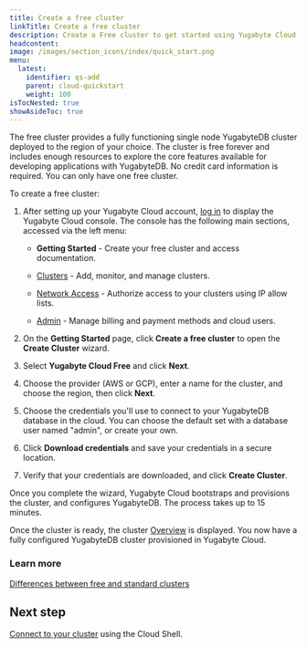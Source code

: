 ```yaml
---
title: Create a free cluster
linkTitle: Create a free cluster
description: Create a Free cluster to get started using Yugabyte Cloud.
headcontent:
image: /images/section_icons/index/quick_start.png
menu:
  latest:
    identifier: qs-add
    parent: cloud-quickstart
    weight: 100
isTocNested: true
showAsideToc: true
---
```


The free cluster provides a fully functioning single node YugabyteDB cluster deployed to the region of your choice. The cluster is free forever and includes enough resources to explore the core features available for developing applications with YugabyteDB. No credit card information is required. You can only have one free cluster.

To create a free cluster:

1. After setting up your Yugabyte Cloud account, [log in](https://cloud.yugabyte.com/login) to display the Yugabyte Cloud console. The console has the following main sections, accessed via the left menu:

    - **Getting Started** - Create your free cluster and access documentation.

    - [Clusters](../../cloud-clusters/) - Add, monitor, and manage clusters. 

    - [Network Access](../../cloud-network) - Authorize access to your clusters using IP allow lists.

    - [Admin](../../cloud-admin/) - Manage billing and payment methods and cloud users.

1. On the **Getting Started** page, click **Create a free cluster** to open the **Create Cluster** wizard. 

1. Select **Yugabyte Cloud Free** and click **Next**.

1. Choose the provider (AWS or GCP), enter a name for the cluster, and choose the region, then click **Next**.

1. Choose the credentials you'll use to connect to your YugabyteDB database in the cloud. You can choose the default set with a database user named "admin", or create your own.

1. Click **Download credentials** and save your credentials in a secure location.

1. Verify that your credentials are downloaded, and click **Create Cluster**.

Once you complete the wizard, Yugabyte Cloud bootstraps and provisions the cluster, and configures YugabyteDB. The process takes up to 15 minutes.

Once the cluster is ready, the cluster [Overview](../../cloud-monitor/overview) is displayed. You now have a fully configured YugabyteDB cluster provisioned in Yugabyte Cloud.

### Learn more

[Differences between free and standard clusters](../../cloud-faq/#what-are-the-differences-between-free-and-standard-clusters/)

## Next step

[Connect to your cluster](../qs-connect) using the Cloud Shell.
